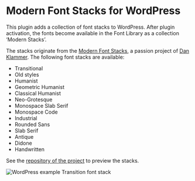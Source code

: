# Modern Font Stacks for WordPress

This plugin adds a collection of font stacks to WordPress. After plugin activation, the fonts become available in the Font Library as a collection ‘Modern Stacks’.

The stacks originate from the [Modern Font Stacks](https://modernfontstacks.com), a passion project of [Dan Klammer](https://danklammer.com). The following font stacks are available:

* Transitional
* Old styles
* Humanist
* Geometric Humanist
* Classical Humanist
* Neo-Grotesque
* Monospace Slab Serif
* Monospace Code
* Industrial
* Rounded Sans
* Slab Serif
* Antique
* Didone
* Handwritten

See the [repository of the project](https://github.com/system-fonts/modern-font-stacks) to preview the stacks.

![WordPress example Transition font stack](https://github.com/LittleBigThing/Modern-Font-Stacks-for-WP/assets/5901923/7230c7c1-7758-4d23-928c-2bccf1658eba)

